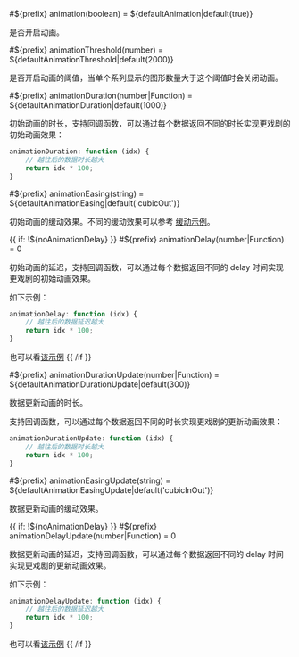 #${prefix} animation(boolean) = ${defaultAnimation|default(true)}

<ExampleUIControlBoolean default="${defaultAnimation|default(true)}" clean="true" />

是否开启动画。

#${prefix} animationThreshold(number) = ${defaultAnimationThreshold|default(2000)}

是否开启动画的阈值，当单个系列显示的图形数量大于这个阈值时会关闭动画。



#${prefix} animationDuration(number|Function) = ${defaultAnimationDuration|default(1000)}

<ExampleUIControlNumber min="0" default="${defaultAnimationDuration|default(1000)}" step="20" clean="true" />

初始动画的时长，支持回调函数，可以通过每个数据返回不同的时长实现更戏剧的初始动画效果：

```js
animationDuration: function (idx) {
    // 越往后的数据时长越大
    return idx * 100;
}
```

#${prefix} animationEasing(string) = ${defaultAnimationEasing|default('cubicOut')}

<ExampleUIControlEnum options="linear,quadraticIn,quadraticOut,quadraticInOut,cubicIn,cubicOut,cubicInOut,quarticIn,quarticOut,quarticInOut,quinticIn,quinticOut,quinticInOut,sinusoidalIn,sinusoidalOut,sinusoidalInOut,exponentialIn,exponentialOut,exponentialInOut,circularIn,circularOut,circularInOut,elasticIn,elasticOut,elasticInOut,backIn,backOut,backInOut,bounceIn,bounceOut,bounceInOut" clean="true" />

初始动画的缓动效果。不同的缓动效果可以参考 [缓动示例](${galleryEditorPath}line-easing)。

{{ if: !${noAnimationDelay} }}
#${prefix} animationDelay(number|Function) = 0

初始动画的延迟，支持回调函数，可以通过每个数据返回不同的 delay 时间实现更戏剧的初始动画效果。

如下示例：
```js
animationDelay: function (idx) {
    // 越往后的数据延迟越大
    return idx * 100;
}
```

也可以看[该示例](${galleryEditorPath}bar-animation-delay)
{{ /if }}



#${prefix} animationDurationUpdate(number|Function) = ${defaultAnimationDurationUpdate|default(300)}

<ExampleUIControlNumber min="0" default="${defaultAnimationDuration|default(1000)}" step="20" />

数据更新动画的时长。

支持回调函数，可以通过每个数据返回不同的时长实现更戏剧的更新动画效果：

```js
animationDurationUpdate: function (idx) {
    // 越往后的数据时长越大
    return idx * 100;
}
```

#${prefix} animationEasingUpdate(string) = ${defaultAnimationEasingUpdate|default('cubicInOut')}

<ExampleUIControlEnum options="linear,quadraticIn,quadraticOut,quadraticInOut,cubicIn,cubicOut,cubicInOut,quarticIn,quarticOut,quarticInOut,quinticIn,quinticOut,quinticInOut,sinusoidalIn,sinusoidalOut,sinusoidalInOut,exponentialIn,exponentialOut,exponentialInOut,circularIn,circularOut,circularInOut,elasticIn,elasticOut,elasticInOut,backIn,backOut,backInOut,bounceIn,bounceOut,bounceInOut" />

数据更新动画的缓动效果。

{{ if: !${noAnimationDelay} }}
#${prefix} animationDelayUpdate(number|Function) = 0

数据更新动画的延迟，支持回调函数，可以通过每个数据返回不同的 delay 时间实现更戏剧的更新动画效果。

如下示例：
```js
animationDelayUpdate: function (idx) {
    // 越往后的数据延迟越大
    return idx * 100;
}
```

也可以看[该示例](${galleryEditorPath}bar-animation-delay)
{{ /if }}
